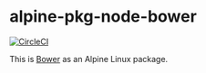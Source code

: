 # alpine-pkg-node-bower

[![CircleCI](https://img.shields.io/circleci/project/sgerrand/alpine-pkg-node-bower/master.svg)](https://circleci.com/gh/sgerrand/alpine-pkg-node-bower)

This is [Bower][bower] as an Alpine Linux package.

[bower]: https://bower.io
